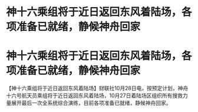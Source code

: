 # 神十六乘组将于近日返回东风着陆场，各项准备已就绪，静候神舟回家

# 神十六乘组将于近日返回东风着陆场，各项准备已就绪，静候神舟回家

【神十六乘组将于近日返回东风着陆场】财联社10月28日电，按预定计划，神舟十六号航天员乘组将于近日返回东风着陆场，10月27日着陆场区组织所有搜救力量展开最后一次全系统综合演练，目前各项准备已就绪，静候神舟回家。

